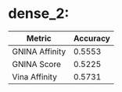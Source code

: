 # dense_2:
Metric | Accuracy
-----|-----
GNINA Affinity | 0.5553
GNINA Score | 0.5225
Vina Affinity | 0.5731